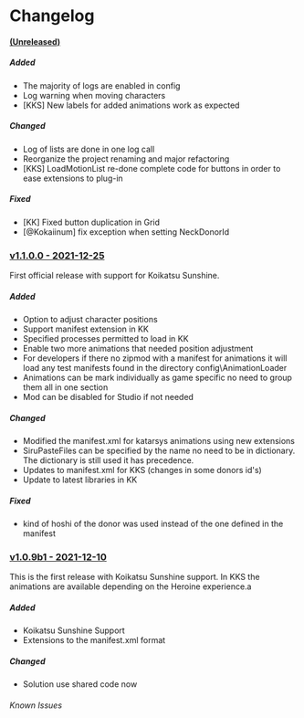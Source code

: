 # Changelog

#### <u>(Unreleased)</u>

##### Added

- The majority of logs are enabled in config
- Log warning when moving characters
- [KKS] New labels for added animations work as expected

##### Changed

- Log of lists are done in one log call
- Reorganize the project renaming and major refactoring
- [KKS] LoadMotionList re-done complete code for buttons in order to ease extensions to plug-in

##### Fixed

- [KK] Fixed button duplication in Grid
- [@Kokaiinum] fix exception when setting NeckDonorId


### <u>v1.1.0.0 - 2021-12-25</u>

First official release with support for Koikatsu Sunshine.

##### Added

- Option to adjust character positions
- Support manifest extension in KK
- Specified processes permitted to load in KK
- Enable two more animations that needed position adjustment
- For developers if there no zipmod with a manifest for animations it will load any test 
manifests found in the directory config\AnimationLoader
- Animations can be mark individually as game specific no need to group them all in one section
- Mod can be disabled for Studio if not needed

##### Changed

- Modified the manifest.xml for katarsys animations using new extensions
- SiruPasteFiles can be specified by the name no need to be in dictionary. The dictionary is still
used it has precedence.
- Updates to manifest.xml for KKS (changes in some donors id's)
- Update to latest libraries in KK

##### Fixed

- kind of hoshi of the donor was used instead of the one defined in the manifest

### <u>v1.0.9b1 - 2021-12-10</u>

This is the first release with Koikatsu Sunshine support.  In KKS the animations are available 
depending on the Heroine experience.a

##### Added

- Koikatsu Sunshine Support
- Extensions to the manifest.xml format

##### Changed

- Solution use shared code now


###### Known Issues
